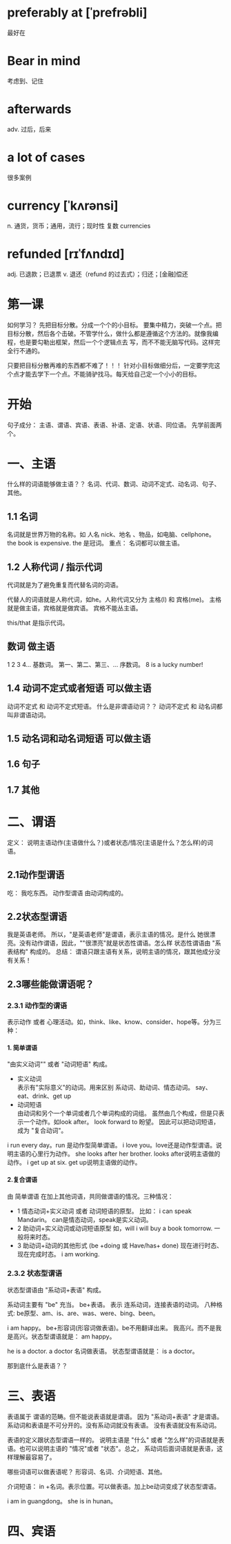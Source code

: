 # preferably at   [ˈprefrəbli]
最好在

# Bear in  mind
考虑到、记住

# afterwards

adv. 过后，后来

# a lot of cases

很多案例

# currency  [ˈkʌrənsi]

n. 通货，货币；通用，流行；现时性 复数 currencies

# refunded  [rɪˈfʌndɪd]

adj. 已退款；已退票 v. 退还（refund 的过去式）；归还；[金融]偿还

# 第一课

如何学习？ 先把目标分散。分成一个个的小目标。 要集中精力，突破一个点。把目标分散，然后各个击破。不管学什么，做什么都是遵循这个方法的。就像我编程，也是要勾勒出框架，然后一个个逻辑点去
写，而不不能无脑写代码。这样完全行不通的。

只要把目标分散再难的东西都不难了！！！ 针对小目标做细分后，一定要学完这个点才能去学下一个点。不能骑驴找马。每天给自己定一个小小的目标。

# 开始

句子成分： 主语、谓语、宾语、表语、补语、定语、状语、同位语。 先学前面两个。

# 一、主语

什么样的词语能够做主语？？ 名词、代词、数词、动词不定式、动名词、句子、其他。

## 1.1 名词

名词就是世界万物的名称。如 人名 nick、地名 、物品，如电脑、cellphone。 the book is expensive. the 是冠词。 重点： 名词都可以做主语。

## 1.2 人称代词 / 指示代词

代词就是为了避免重复而代替名词的词语。

代替人的词语就是人称代词，如he。人称代词又分为 主格(I) 和 宾格(me)。 主格就是做主语，宾格就是做宾语。 宾格不能丛主语。

this/that 是指示代词。

## 数词 做主语

1 2 3 4... 基数词。 第一、第二、第三、... 序数词。 8 is a lucky number!

## 1.4 动词不定式或者短语 可以做主语

动词不定式 和 动词不定式短语。 什么是非谓语动词？？ 动词不定式 和 动名词都叫非谓语动词。

## 1.5 动名词和动名词短语 可以做主语

## 1.6 句子

## 1.7 其他

# 二、谓语

定义： 说明主语动作(主语做什么？)或者状态/情况(主语是什么？怎么样)的词语。

## 2.1动作型谓语

吃： 我吃东西。 动作型谓语 由动词构成的。

## 2.2状态型谓语

我是英语老师。 所以，"是英语老师"是谓语，表示主语的情况。是什么 她很漂亮。没有动作谓语，因此，""很漂亮"就是状态性谓语。怎么样 状态性谓语由 "系表结构" 构成的。 总结：
谓语只跟主语有关系，说明主语的情况，跟其他成分没有关系！

## 2.3哪些能做谓语呢？

### 2.3.1 动作型的谓语

表示动作 或者 心理活动。如，think、like、know、consider、hope等。分为三种：

#### 1. 简单谓语

"由实义动词"" 或者 "动词短语" 构成。

- 实义动词   
  表示有"实际意义"的动词。用来区别 系动词、助动词、情态动词。 say、eat、drink、get up
- 动词短语   
  由动词和另个一个单词或者几个单词构成的词组。 虽然由几个构成，但是只表示一个动作。如look after。 look forward to 盼望。 因此可以把动词短语，成为 "复合动词"。

i run every day。run 是动作型简单谓语。 i love you。love还是动作型谓语。说明主语的心里行为动作。 she looks after her brother. looks
after说明主语做的动作。 i get up at six. get up说明主语做的动作。

#### 2.复合谓语

由 简单谓语 在加上其他词语，共同做谓语的情况。三种情况：

- 1 情态动词+实义动词 或者 动词短语的原型。 比如： i can speak Mandarin。 can是情态动词，speak是实义动词。
- 2 助动词+实义动词或动词短语原型 如，will i will buy a book tomorrow. 一般将来时态。
- 3 助动词+动词的其他形式 (be +doing 或 Have/has+ done)
  现在进行时态、现在完成时态。 i am working.

### 2.3.2 状态型谓语

状态型谓语由 "系动词+表语" 构成。

系动词主要有 "be" 充当。 be+表语。 表示 连系动词，连接表语的动词。 八种格式: be原型、am、is、are、was、were、bing、been。

i am happy。 be+形容词(形容词做表语)。be不用翻译出来。 我高兴。而不是我是高兴。状态型谓语就是： am happy。

he is a doctor. a doctor 名词做表语。 状态型谓语就是： is a doctor。

那到底什么是表语？？

# 三、表语

表语属于 谓语的范畴。但不能说表语就是谓语。 因为 "系动词+表语" 才是谓语。 系动词和表语是不可分开的。没有系动词就没有表语。 没有表语就没有系动词。

表语的定义跟状态型谓语一样的。 说明主语是 "什么" 或者 "怎么样"的词语就是表语。也可以说明主语的 "情况"或者 "状态"。总之， 系动词后面词语就是表语，这样理解最容易了。

哪些词语可以做表语呢？ 形容词、名词、介词短语、其他。

介词短语： in +名词。表示位置。可以做表语。加上be动词变成了状态型谓语。

i am in guangdong。 she is in hunan。

# 四、宾语

















